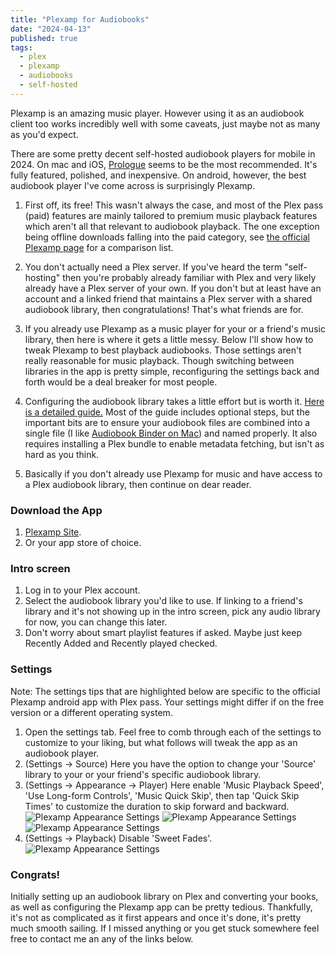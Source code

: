 ```yaml
---
title: "Plexamp for Audiobooks"
date: "2024-04-13"
published: true
tags:
  - plex
  - plexamp
  - audiobooks
  - self-hosted
---
```

Plexamp is an amazing music player. However using it as an audiobook client too works incredibly well with some caveats, just maybe not as many as you'd expect. 

<!-- excerpt -->

There are some pretty decent self-hosted audiobook players for mobile in 2024. On mac and iOS, [Prologue](https://apps.apple.com/us/app/prologue/id1459223267?platform=iphone) seems to be the most recommended. It's fully featured, polished, and inexpensive. On android, however, the best audiobook player I've come across is surprisingly Plexamp. 

1. First off, its free! This wasn't always the case, and most of the Plex pass (paid) features are mainly tailored to premium music playback features which aren't all that relevant to audiobook playback. The one exception being offline downloads falling into the paid category, see [the official Plexamp page](https://www.plex.tv/plexamp/#chart) for a comparison list.

2. You don't actually need a Plex server. If you've heard the term "self-hosting" then you're probably already familiar with Plex and very likely already have a Plex server of your own. If you don't but at least have an account and a linked friend that maintains a Plex server with a shared audiobook library, then congratulations! That's what friends are for.

3. If you already use Plexamp as a music player for your or a friend's music library, then here is where it gets a little messy. Below I'll show how to tweak Plexamp to best playback audiobooks. Those settings aren't really reasonable for music playback. Though switching between libraries in the app is pretty simple, reconfiguring the settings back and forth would be a deal breaker for most people.

4. Configuring the audiobook library takes a little effort but is worth it. [Here is a detailed guide.](https://github.com/seanap/Plex-Audiobook-Guide?tab=readme-ov-file) Most of the guide includes optional steps, but the important bits are to ensure your audiobook files are combined into a single file (I like [Audiobook Binder on Mac](https://apps.apple.com/us/app/audiobook-binder/id413969927?mt=12)) and named properly. It also requires installing a Plex bundle to enable metadata fetching, but isn't as hard as you think.

5. Basically if you don't already use Plexamp for music and have access to a Plex audiobook library, then continue on dear reader.

### Download the App
1. [Plexamp Site](https://www.plex.tv/plexamp/#downloads).
2. Or your app store of choice.

### Intro screen
1. Log in to your Plex account.
2. Select the audiobook library you'd like to use. If linking to a friend's library and it's not showing up in the intro screen, pick any audio library for now, you can change this later.
3. Don't worry about smart playlist features if asked. Maybe just keep Recently Added and Recently played checked.

### Settings
Note: The settings tips that are highlighted below are specific to the official Plexamp android app with Plex pass. Your settings might differ if on the free version or a different operating system.
1. Open the settings tab. Feel free to comb through each of the settings to customize to your liking, but what follows will tweak the app as an audiobook player.
1. (Settings -> Source) Here you have the option to change your 'Source' library to your or your friend's specific audiobook library.
2. (Settings -> Appearance -> Player) Here enable 'Music Playback Speed', 'Use Long-form Controls', 'Music Quick Skip', then tap 'Quick Skip Times' to customize the duration to skip forward and backward.
![Plexamp Appearance Settings](/assets/img/posts/plexamp/appearance.jpg)
![Plexamp Appearance Settings](/assets/img/posts/plexamp/playback.jpg)
![Plexamp Appearance Settings](/assets/img/posts/plexamp/skip.jpg)
3. (Settings -> Playback) Disable 'Sweet Fades'.
![Plexamp Appearance Settings](/assets/img/posts/plexamp/sweet.jpg)

### Congrats!
Initially setting up an audiobook library on Plex and converting your books, as well as configuring the Plexamp app can be pretty tedious. Thankfully, it's not as complicated as it first appears and once it's done, it's pretty much smooth sailing. If I missed anything or you get stuck somewhere feel free to contact me an any of the links below.